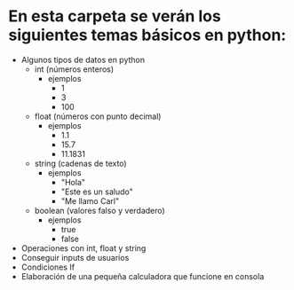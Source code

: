 # **En esta carpeta se verán los siguientes temas básicos en python:** 

- Algunos tipos de datos en python
    - int (números enteros)
        - ejemplos
            - 1
            - 3
            - 100
    - float (números con punto decimal)
        - ejemplos
          - 1.1
          - 15.7
          - 11.1831
    - string (cadenas de texto)
        - ejemplos
            - "Hola"
            - "Este es un saludo"
            - "Me llamo Carl"
    - boolean (valores falso y verdadero)
      - ejemplos
        - true
        - false
- Operaciones con int, float y string
- Conseguir inputs de usuarios
- Condiciones If
- Elaboración de una pequeña calculadora que funcione en consola